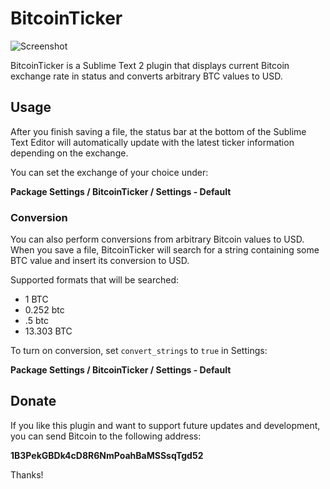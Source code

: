 # BitcoinTicker

![Screenshot](https://dl.dropboxusercontent.com/u/1803181/BitcoinTicker.png)

BitcoinTicker is a Sublime Text 2 plugin that displays current Bitcoin exchange rate in status and converts arbitrary BTC values to USD.

## Usage

After you finish saving a file, the status bar at the bottom of the Sublime Text Editor will automatically update with the latest ticker information depending on the exchange.

You can set the exchange of your choice under:

**Package Settings / BitcoinTicker / Settings - Default**

### Conversion

You can also perform conversions from arbitrary Bitcoin values to USD. When you save a file, BitcoinTicker will search for a string containing some BTC value and insert its conversion to USD.

Supported formats that will be searched:
  * 1 BTC
  * 0.252 btc
  * .5 btc
  * 13.303 BTC

To turn on conversion, set `convert_strings` to `true` in Settings:

**Package Settings / BitcoinTicker / Settings - Default**

## Donate

If you like this plugin and want to support future updates and development, you can send Bitcoin to the following address:

**1B3PekGBDk4cD8R6NmPoahBaMSSsqTgd52**

Thanks!